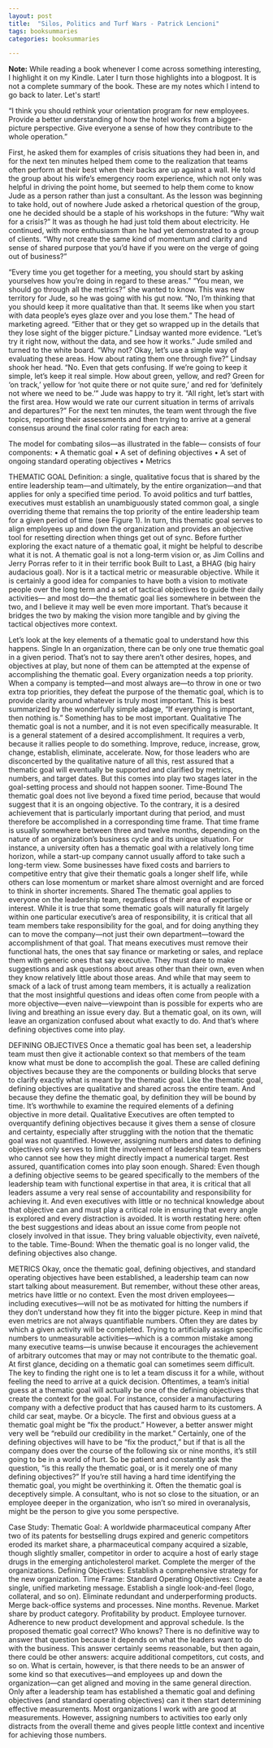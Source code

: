 ```yaml
---
layout: post
title:  "Silos, Politics and Turf Wars - Patrick Lencioni"
tags: booksummaries
categories: booksummaries

---
```


**Note:** While reading a book whenever I come across something interesting, I highlight it on my Kindle. Later I turn those highlights into a blogpost. It is not a complete summary of the book. These are my notes which I intend to go back to later. Let's start!

“I think you should rethink your orientation program for new employees. Provide a better understanding of how the hotel works from a bigger-picture perspective. Give everyone a sense of how they contribute to the whole operation.”

First, he asked them for examples of crisis situations they had been in, and for the next ten minutes helped them come to the realization that teams often perform at their best when their backs are up against a wall. He told the group about his wife’s emergency room experience, which not only was helpful in driving the point home, but seemed to help them come to know Jude as a person rather than just a consultant. As the lesson was beginning to take hold, out of nowhere Jude asked a rhetorical question of the group, one he decided should be a staple of his workshops in the future: “Why wait for a crisis?” It was as though he had just told them about electricity. He continued, with more enthusiasm than he had yet demonstrated to a group of clients. “Why not create the same kind of momentum and clarity and sense of shared purpose that you’d have if you were on the verge of going out of business?”

“Every time you get together for a meeting, you should start by asking yourselves how you’re doing in regard to these areas.” “You mean, we should go through all the metrics?” she wanted to know. This was new territory for Jude, so he was going with his gut now. “No, I’m thinking that you should keep it more qualitative than that. It seems like when you start with data people’s eyes glaze over and you lose them.” The head of marketing agreed. “Either that or they get so wrapped up in the details that they lose sight of the bigger picture.” Lindsay wanted more evidence. “Let’s try it right now, without the data, and see how it works.” Jude smiled and turned to the white board. “Why not? Okay, let’s use a simple way of evaluating these areas. How about rating them one through five?” Lindsay shook her head. “No. Even that gets confusing. If we’re going to keep it simple, let’s keep it real simple. How about green, yellow, and red? Green for ‘on track,’ yellow for ‘not quite there or not quite sure,’ and red for ‘definitely not where we need to be.’” Jude was happy to try it. “All right, let’s start with the first area. How would we rate our current situation in terms of arrivals and departures?” For the next ten minutes, the team went through the five topics, reporting their assessments and then trying to arrive at a general consensus around the final color rating for each area:

The model for combating silos—as illustrated in the fable— consists of four components: • A thematic goal • A set of defining objectives • A set of ongoing standard operating objectives • Metrics

THEMATIC GOAL Definition: a single, qualitative focus that is shared by the entire leadership team—and ultimately, by the entire organization—and that applies for only a specified time period. To avoid politics and turf battles, executives must establish an unambiguously stated common goal, a single overriding theme that remains the top priority of the entire leadership team for a given period of time (see Figure 1). In turn, this thematic goal serves to align employees up and down the organization and provides an objective tool for resetting direction when things get out of sync. Before further exploring the exact nature of a thematic goal, it might be helpful to describe what it is not. A thematic goal is not a long-term vision or, as Jim Collins and Jerry Porras refer to it in their terrific book Built to Last, a BHAG (big hairy audacious goal). Nor is it a tactical metric or measurable objective. While it is certainly a good idea for companies to have both a vision to motivate people over the long term and a set of tactical objectives to guide their daily activities— and most do—the thematic goal lies somewhere in between the two, and I believe it may well be even more important. That’s because it bridges the two by making the vision more tangible and by giving the tactical objectives more context.

Let’s look at the key elements of a thematic goal to understand how this happens. Single In an organization, there can be only one true thematic goal in a given period. That’s not to say there aren’t other desires, hopes, and objectives at play, but none of them can be attempted at the expense of accomplishing the thematic goal. Every organization needs a top priority. When a company is tempted—and most always are—to throw in one or two extra top priorities, they defeat the purpose of the thematic goal, which is to provide clarity around whatever is truly most important. This is best summarized by the wonderfully simple adage, “If everything is important, then nothing is.” Something has to be most important. Qualitative The thematic goal is not a number, and it is not even specifically measurable. It is a general statement of a desired accomplishment. It requires a verb, because it rallies people to do something. Improve, reduce, increase, grow, change, establish, eliminate, accelerate. Now, for those leaders who are disconcerted by the qualitative nature of all this, rest assured that a thematic goal will eventually be supported and clarified by metrics, numbers, and target dates. But this comes into play two stages later in the goal-setting process and should not happen sooner. Time-Bound The thematic goal does not live beyond a fixed time period, because that would suggest that it is an ongoing objective. To the contrary, it is a desired achievement that is particularly important during that period, and must therefore be accomplished in a corresponding time frame. That time frame is usually somewhere between three and twelve months, depending on the nature of an organization’s business cycle and its unique situation. For instance, a university often has a thematic goal with a relatively long time horizon, while a start-up company cannot usually afford to take such a long-term view. Some businesses have fixed costs and barriers to competitive entry that give their thematic goals a longer shelf life, while others can lose momentum or market share almost overnight and are forced to think in shorter increments. Shared The thematic goal applies to everyone on the leadership team, regardless of their area of expertise or interest. While it is true that some thematic goals will naturally fit largely within one particular executive’s area of responsibility, it is critical that all team members take responsibility for the goal, and for doing anything they can to move the company—not just their own department—toward the accomplishment of that goal. That means executives must remove their functional hats, the ones that say finance or marketing or sales, and replace them with generic ones that say executive. They must dare to make suggestions and ask questions about areas other than their own, even when they know relatively little about those areas. And while that may seem to smack of a lack of trust among team members, it is actually a realization that the most insightful questions and ideas often come from people with a more objective—even naive—viewpoint than is possible for experts who are living and breathing an issue every day. But a thematic goal, on its own, will leave an organization confused about what exactly to do. And that’s where defining objectives come into play.

DEFINING OBJECTIVES Once a thematic goal has been set, a leadership team must then give it actionable context so that members of the team know what must be done to accomplish the goal. These are called defining objectives because they are the components or building blocks that serve to clarify exactly what is meant by the thematic goal. Like the thematic goal, defining objectives are qualitative and shared across the entire team. And because they define the thematic goal, by definition they will be bound by time. It’s worthwhile to examine the required elements of a defining objective in more detail. Qualitative Executives are often tempted to overquantify defining objectives because it gives them a sense of closure and certainty, especially after struggling with the notion that the thematic goal was not quantified. However, assigning numbers and dates to defining objectives only serves to limit the involvement of leadership team members who cannot see how they might directly impact a numerical target. Rest assured, quantification comes into play soon enough. Shared: Even though a defining objective seems to be geared specifically to the members of the leadership team with functional expertise in that area, it is critical that all leaders assume a very real sense of accountability and responsibility for achieving it. And even executives with little or no technical knowledge about that objective can and must play a critical role in ensuring that every angle is explored and every distraction is avoided. It is worth restating here: often the best suggestions and ideas about an issue come from people not closely involved in that issue. They bring valuable objectivity, even naïveté, to the table. Time-Bound: When the thematic goal is no longer valid, the defining objectives also change.

METRICS Okay, once the thematic goal, defining objectives, and standard operating objectives have been established, a leadership team can now start talking about measurement. But remember, without these other areas, metrics have little or no context. Even the most driven employees—including executives—will not be as motivated for hitting the numbers if they don’t understand how they fit into the bigger picture. Keep in mind that even metrics are not always quantifiable numbers. Often they are dates by which a given activity will be completed. Trying to artificially assign specific numbers to unmeasurable activities—which is a common mistake among many executive teams—is unwise because it encourages the achievement of arbitrary outcomes that may or may not contribute to the thematic goal.
  
At first glance, deciding on a thematic goal can sometimes seem difficult. The key to finding the right one is to let a team discuss it for a while, without feeling the need to arrive at a quick decision. Oftentimes, a team’s initial guess at a thematic goal will actually be one of the defining objectives that create the context for the goal. For instance, consider a manufacturing company with a defective product that has caused harm to its customers. A child car seat, maybe. Or a bicycle. The first and obvious guess at a thematic goal might be “fix the product.” However, a better answer might very well be “rebuild our credibility in the market.” Certainly, one of the defining objectives will have to be “fix the product,” but if that is all the company does over the course of the following six or nine months, it’s still going to be in a world of hurt. So be patient and constantly ask the question, “is this really the thematic goal, or is it merely one of many defining objectives?” If you’re still having a hard time identifying the thematic goal, you might be overthinking it. Often the thematic goal is deceptively simple. A consultant, who is not so close to the situation, or an employee deeper in the organization, who isn’t so mired in overanalysis, might be the person to give you some perspective.

Case Study: Thematic Goal: A worldwide pharmaceutical company After two of its patents for bestselling drugs expired and generic competitors eroded its market share, a pharmaceutical company acquired a sizable, though slightly smaller, competitor in order to acquire a host of early stage drugs in the emerging anticholesterol market. Complete the merger of the organizations. Defining Objectives: Establish a comprehensive strategy for the new organization. Time Frame: Standard Operating Objectives: Create a single, unified marketing message. Establish a single look-and-feel (logo, collateral, and so on). Eliminate redundant and underperforming products. Merge back-office systems and processes. Nine months. Revenue. Market share by product category. Profitability by product. Employee turnover. Adherence to new product development and approval schedule. Is the proposed thematic goal correct? Who knows? There is no definitive way to answer that question because it depends on what the leaders want to do with the business. This answer certainly seems reasonable, but then again, there could be other answers: acquire additional competitors, cut costs, and so on. What is certain, however, is that there needs to be an answer of some kind so that executives—and employees up and down the organization—can get aligned and moving in the same general direction. Only after a leadership team has established a thematic goal and defining objectives (and standard operating objectives) can it then start determining effective measurements. Most organizations I work with are good at measurements. However, assigning numbers to activities too early only distracts from the overall theme and gives people little context and incentive for achieving those numbers.
